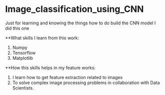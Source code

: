 # Image_classification_using_CNN
Just for learning and knowing the things how to do build the CNN model I did this one

**What skills I learn from this work:
1. Numpy 
2. Tensorflow
3. Matplotlib

**How this skills helps in my feature works:
1. I learn how to get  feature extraction related to images
2. To solve complex image processing problems in collaboration with Data Scientists.
